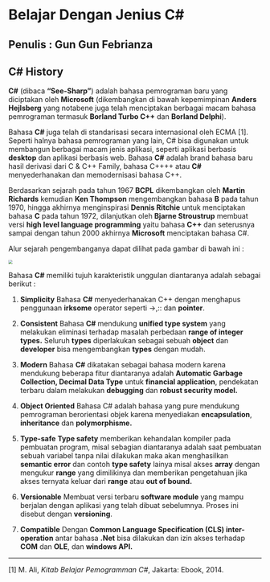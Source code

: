 # Belajar Dengan Jenius C#

## Penulis : Gun Gun Febrianza

## C# History

**C#** (dibaca **“See-Sharp”**) adalah bahasa pemrograman baru yang diciptakan oleh **Microsoft** (dikembangkan di bawah kepemimpinan **Anders Hejlsberg** yang notabene juga telah menciptakan berbagai macam bahasa pemrograman termasuk **Borland Turbo C++** dan **Borland Delphi**). 

Bahasa **C#** juga telah di standarisasi secara internasional oleh ECMA [1]. Seperti halnya bahasa pemrograman yang lain, C# bisa digunakan untuk membangun berbagai macam jenis aplikasi, seperti aplikasi berbasis **desktop** dan aplikasi berbasis web. Bahasa **C#** adalah brand bahasa baru hasil derivasi dari C & C++ Family, bahasa C++++ atau **C#** menyederhanakan dan memodernisasi bahasa C++.

Berdasarkan sejarah pada tahun 1967 **BCPL** dikembangkan oleh **Martin Richards** kemudian **Ken Thompson** mengembangkan bahasa **B** pada tahun 1970, hingga akhirnya menginspirasi **Dennis Ritchie** untuk menciptakan bahasa **C** pada tahun 1972, dilanjutkan oleh **Bjarne Stroustrup** membuat versi **high level language programming** yaitu bahasa **C++** dan seterusnya sampai dengan tahun 2000 akhirnya **Microsoft** menciptakan bahasa C#. 

Alur sejarah pengembanganya dapat dilihat pada gambar di bawah ini :

<img src="../assets/C#History.png" style="zoom: 50%;" />

Bahasa **C#** memiliki tujuh karakteristik unggulan diantaranya adalah sebagai berikut :
1.	**Simplicity**
	Bahasa **C#** menyederhanakan C++ dengan menghapus penggunaan **irksome** operator seperti ->,:: dan **pointer**. 
2.	**Consistent**
Bahasa **C#** mendukung **unified type system** yang melakukan eliminasi terhadap masalah perbedaan **range of integer types.** Seluruh **types** diperlakukan sebagai sebuah **object** dan **developer** bisa mengembangkan **types** dengan mudah.

3.	**Modern**
Bahasa **C#** dikatakan sebagai bahasa modern karena mendukung beberapa fitur diantaranya adalah **Automatic Garbage** **Collection, Decimal Data Type** untuk **financial application**, pendekatan terbaru dalam melakukan **debugging** dan **robust security model.**
4.	**Object Oriented**
Bahasa C# adalah bahasa yang pure mendukung pemrograman berorientasi objek karena menyediakan **encapsulation**, **inheritance** dan **polymorphisme.**
5.	**Type-safe**
**Type safety** memberikan kehandalan kompiler pada pembuatan program, misal sebagian diantaranya adalah saat pembuatan sebuah variabel tanpa nilai dilakukan maka akan menghasilkan **semantic error** dan contoh **type safety** lainya misal akses **array** dengan mengukur **range** yang dimilikinya dan memberikan pengetahuan jika akses ternyata keluar dari **range** atau **out of bound.** 
6.	**Versionable**
Membuat versi terbaru **software module** yang mampu berjalan dengan aplikasi yang telah dibuat sebelumnya. Proses ini disebut dengan **versioning**.
7.	**Compatible**
Dengan **Common Language Specification (CLS) inter-operation** antar bahasa **.Net** bisa dilakukan dan izin akses terhadap **COM** dan **OLE**, dan **windows API.**

---------------------

[1] M. Ali, *Kitab Belajar Pemogramman C#*, Jakarta: Ebook, 2014.